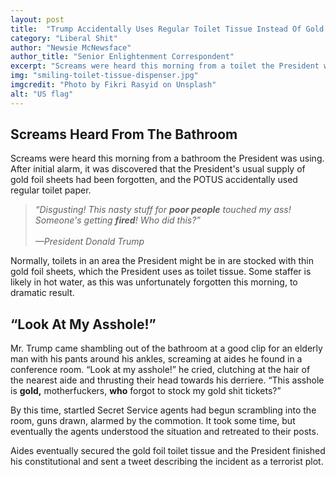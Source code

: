 ```yaml
---
layout: post
title:  "Trump Accidentally Uses Regular Toilet Tissue Instead Of Gold Foil Sheets"
category: "Liberal Shit"
author: "Newsie McNewsface"
author_title: "Senior Enlightenment Correspondent"
excerpt: "Screams were heard this morning from a toilet the President was using. After initial alarm, it was discovered that the President's usual supply of gold foil sheets had been forgotten, and the POTUS accidentally used regular toilet tissue."
img: "smiling-toilet-tissue-dispenser.jpg"
imgcredit: "Photo by Fikri Rasyid on Unsplash"
alt: "US flag"
---
```


## Screams Heard From The Bathroom

Screams were heard this morning from a bathroom the President was using. After initial alarm, it was discovered that the President's usual supply of gold foil sheets had been forgotten, and the POTUS accidentally used regular toilet paper.

> *&ldquo;Disgusting! This nasty stuff for **poor people** touched my ass! Someone's getting **fired**! Who did this?&rdquo;<br><br>&mdash;President Donald Trump*

Normally, toilets in an area the President might be in are stocked with thin gold foil sheets, which the President uses as toilet tissue. Some staffer is likely in hot water, as this was unfortunately forgotten this morning, to dramatic result.

## &ldquo;Look At My Asshole!&rdquo;

Mr. Trump came shambling out of the bathroom at a good clip for an elderly man with his pants around his ankles, screaming at aides he found in a conference room. &ldquo;Look at my asshole!&rdquo; he cried, clutching at the hair of the nearest aide and thrusting their head towards his derriere. &ldquo;This asshole is **gold,** motherfuckers, **who** forgot to stock my gold shit tickets?&rdquo;

By this time, startled Secret Service agents had begun scrambling into the room, guns drawn, alarmed by the commotion. It took some time, but eventually the agents understood the situation and retreated to their posts.

Aides eventually secured the gold foil toilet tissue and the President finished his constitutional and sent a tweet describing the incident as a terrorist plot.
